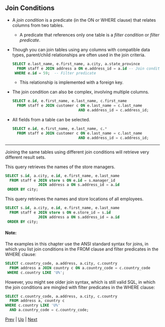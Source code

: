 ## Join Conditions
* A _join condition_ is a predicate (in the ON or WHERE clause) that relates columns from two tables.

  * A predicate that references only one table is a _filter condition_ or _filter predicate_.

* Though you can join tables using any columns with compatible data types, parent/child relationships are often used in the join criteria.

  ```sql
  SELECT e.last_name, e.first_name, a.city, a.state_province
    FROM staff e JOIN address a ON e.address_id = a.id -- Join condition
   WHERE e.id = 59;  -- Filter predicate
  ```

  * This relationship is implemented with a foreign key.

* The join condition can also be complex, involving multiple columns.

  ```sql
  SELECT e.id, e.first_name, e.last_name, c.first_name
    FROM staff e JOIN customer c ON e.last_name = c.last_name
                                AND e.address_id = c.address_id;
  ```

* All fields from a table can be selected.

  ```sql
  SELECT e.id, e.first_name, e.last_name, c.*
    FROM staff e JOIN customer c ON e.last_name = c.last_name
                                AND e.address_id = c.address_id;
  ```

<hr>

Joining the same tables using different join conditions will retrieve very different result sets.

This query retrieves the names of the store managers.

```sql
SELECT s.id, a.city, e.id, e.first_name, e.last_name
  FROM staff e JOIN store s ON e.id = s.manager_id
               JOIN address a ON s.address_id = a.id
 ORDER BY city;
```

This query retrieves the names and store locations of all employees.

```sql
SELECT s.id, a.city, e.id, e.first_name, e.last_name
  FROM staff e JOIN store s ON e.store_id = s.id
               JOIN address a ON s.address_id = a.id
 ORDER BY city;
```

#### Note:
The examples in this chapter use the ANSI standard syntax for joins, in which you list join conditions in the FROM clause and filter predicates in the WHERE clause:

```sql
SELECT c.country_code, a.address, a.city, c.country
  FROM address a JOIN country c ON a.country_code = c.country_code
 WHERE c.country LIKE 'U%';
```

However, you might see older join syntax, which is still valid SQL, in which the join conditions are mingled with filter predicates in the WHERE clause:

```sql
SELECT c.country_code, a.address, a.city, c.country
  FROM address a, country c
WHERE c.country LIKE 'U%'
  AND a.country_code = c.country_code;
```

[Prev](JoinTables.md) | [Up](../README.md) | [Next](Lab.md)
